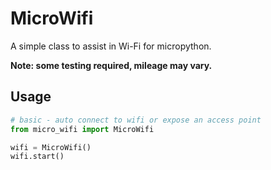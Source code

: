 # MicroWifi
A simple class to assist in Wi-Fi for micropython.

**Note: some testing required, mileage may vary.**

## Usage
```python
# basic - auto connect to wifi or expose an access point
from micro_wifi import MicroWifi

wifi = MicroWifi()
wifi.start()
```
